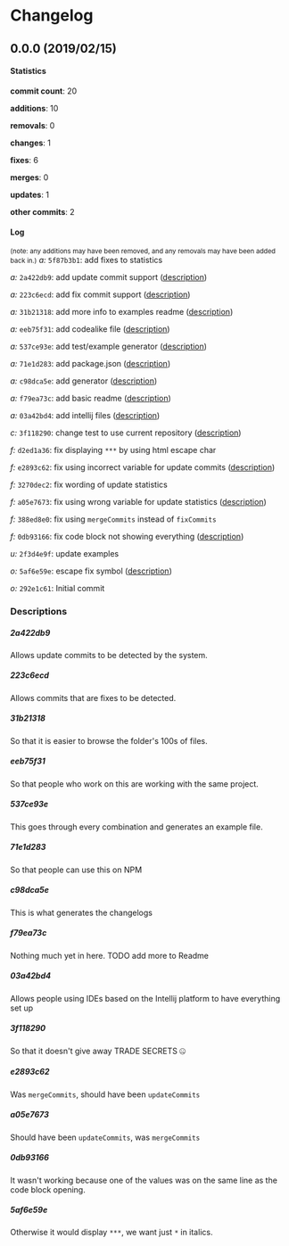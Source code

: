 # Changelog
## 0.0.0 (2019/02/15)
#### Statistics
**commit count**: 20

**additions**: 10

**removals**: 0

**changes**: 1

**fixes**: 6

**merges**: 0

**updates**: 1

**other commits**: 2

#### Log
<small>(note: any additions may have been removed, and any removals may have been added back in.)</small>
*a:* `5f87b3b1`: add fixes to statistics

*a:* `2a422db9`: add update commit support ([description](#2a422db9-10))

*a:* `223c6ecd`: add fix commit support ([description](#223c6ecd-10))

*a:* `31b21318`: add more info to examples readme ([description](#31b21318-10))

*a:* `eeb75f31`: add codealike file ([description](#eeb75f31-10))

*a:* `537ce93e`: add test/example generator ([description](#537ce93e-10))

*a:* `71e1d283`: add package.json ([description](#71e1d283-10))

*a:* `c98dca5e`: add generator ([description](#c98dca5e-10))

*a:* `f79ea73c`: add basic readme ([description](#f79ea73c-10))

*a:* `03a42bd4`: add intellij files ([description](#03a42bd4-10))

*c:* `3f118290`: change test to use current repository ([description](#3f118290-10))

*f:* `d2ed1a36`: fix displaying `***` by using html escape char

*f:* `e2893c62`: fix using incorrect variable for update commits ([description](#e2893c62-10))

*f:* `3270dec2`: fix wording of update statistics

*f:* `a05e7673`: fix using wrong variable for update statistics ([description](#a05e7673-10))

*f:* `388ed8e0`: fix using `mergeCommits` instead of `fixCommits`

*f:* `0db93166`: fix code block not showing everything ([description](#0db93166-10))

*u:* `2f3d4e9f`: update examples

*o:* `5af6e59e`: escape fix symbol ([description](#5af6e59e-10))

*o:* `292e1c61`: Initial commit

### Descriptions
##### 2a422db9
Allows update commits to be detected by the system.
##### 223c6ecd
Allows commits that are fixes to be detected.
##### 31b21318
So that it is easier to browse the folder's 100s of files.
##### eeb75f31
So that people who work on this are working with the same project.
##### 537ce93e
This goes through every combination and generates an example file.
##### 71e1d283
So that people can use this on NPM
##### c98dca5e
This is what generates the changelogs
##### f79ea73c
Nothing much yet in here. TODO add more to Readme
##### 03a42bd4
Allows people using IDEs based on the Intellij platform to have everything set up
##### 3f118290
So that it doesn't give away TRADE SECRETS 🤐
##### e2893c62
Was `mergeCommits`, should have been `updateCommits`
##### a05e7673
Should have been `updateCommits`, was `mergeCommits`
##### 0db93166
It wasn't working because one of the values was on the same line as the code block opening.
##### 5af6e59e
Otherwise it would display `***`, we want just `*` in italics.
